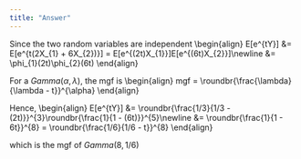 ```yaml
---
title: "Answer"
---
```


Since the two random variables are independent
\begin{align}
    E[e^{tY}] &= E[e^{t(2X_{1} + 6X_{2})}] = E[e^{(2t)X_{1}}]E[e^{(6t)X_{2}}]\newline
    &= \phi_{1}(2t)\phi_{2}(6t)
\end{align}

For a $Gamma(\alpha, \lambda)$, the mgf is
\begin{align}
    mgf = \roundbr{\frac{\lambda}{\lambda - t}}^{\alpha}
\end{align}

Hence,
\begin{align}
    E[e^{tY}] &= \roundbr{\frac{1/3}{1/3 - (2t)}}^{3}\roundbr{\frac{1}{1 - (6t)}}^{5}\newline
    &= \roundbr{\frac{1}{1 - 6t}}^{8} = \roundbr{\frac{1/6}{1/6 - t}}^{8}
\end{align}

which is the mgf of $Gamma(8, 1/6)$
